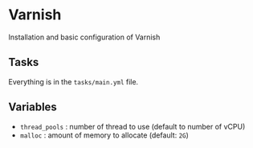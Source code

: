 # Varnish

Installation and basic configuration of Varnish

## Tasks

Everything is in the `tasks/main.yml` file.

## Variables

* `thread_pools` : number of thread to use (default to number of vCPU)
* `malloc` : amount of memory to allocate (default: `2G`)
